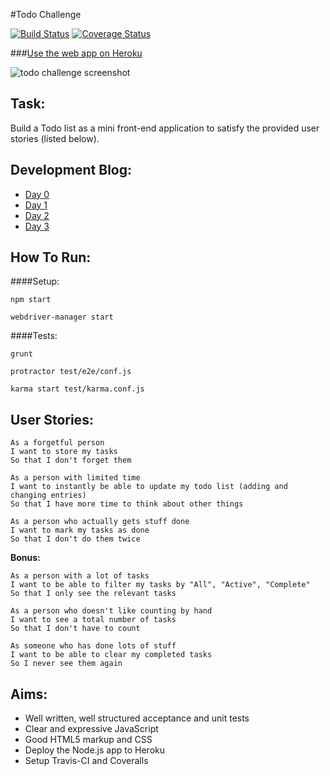 #Todo Challenge

[![Build Status](https://travis-ci.org/sanjsanj/todo_challenge.svg?branch=master)](https://travis-ci.org/sanjsanj/todo_challenge)  [![Coverage Status](https://coveralls.io/repos/sanjsanj/todo_challenge/badge.svg)](https://coveralls.io/r/sanjsanj/todo_challenge)

###[Use the web app on Heroku]()

![todo challenge screenshot](http://sanjsanj.github.io/images/week8_todo.png)

Task:
-----
Build a Todo list as a mini front-end application to satisfy the provided user stories (listed below).

Development Blog:
-----------------
- [Day 0](http://sanjsanj.github.io/Week%207,%20Day%205/)
- [Day 1](http://sanjsanj.github.io/Week%207,%20Day%206/)
- [Day 2](http://sanjsanj.github.io/Week%207,%20Day%207/)
- [Day 3](http://sanjsanj.github.io/Week%208,%20Day%201/)

How To Run:
-----------
####Setup:
```
npm start
```
```
webdriver-manager start
```

####Tests:
```
grunt
```
```
protractor test/e2e/conf.js
```
```
karma start test/karma.conf.js
```

User Stories:
-------------
```
As a forgetful person
I want to store my tasks
So that I don't forget them

As a person with limited time
I want to instantly be able to update my todo list (adding and changing entries)
So that I have more time to think about other things

As a person who actually gets stuff done
I want to mark my tasks as done
So that I don't do them twice
```

**Bonus:**

```
As a person with a lot of tasks
I want to be able to filter my tasks by "All", "Active", "Complete"
So that I only see the relevant tasks

As a person who doesn't like counting by hand
I want to see a total number of tasks
So that I don't have to count

As someone who has done lots of stuff
I want to be able to clear my completed tasks
So I never see them again
```

Aims:
-----
* Well written, well structured acceptance and unit tests
* Clear and expressive JavaScript
* Good HTML5 markup and CSS
* Deploy the Node.js app to Heroku
* Setup Travis-CI and Coveralls

